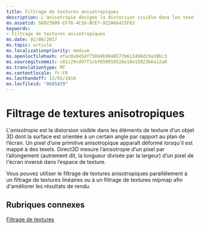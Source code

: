 ```yaml
---
title: Filtrage de textures anisotropiques
description: L'anisotropie désigne la distorsion visible dans les texels d'un objet3D dont la surface est orientée à un certain angle par rapport au plan de l'écran. Un pixel d’une primitive anisotropique apparaît déformé lorsqu'il est mappé à des texels.
ms.assetid: 58923809-EF76-4C16-BCE7-922A66425F83
keywords:
- Filtrage de textures anisotropiques
ms.date: 02/08/2017
ms.topic: article
ms.localizationpriority: medium
ms.openlocfilehash: efac0a9454f750d4b9040577b613496d29a30bc3
ms.sourcegitcommit: c01c29cd97f1cbf050950526e18e15823b6a12a0
ms.translationtype: MT
ms.contentlocale: fr-FR
ms.lasthandoff: 12/05/2018
ms.locfileid: "8685429"
---
```

# <a name="anisotropic-texture-filtering"></a>Filtrage de textures anisotropiques


L'*anisotropie* est la distorsion visible dans les éléments de texture d’un objet 3D dont la surface est orientée à un certain angle par rapport au plan de l’écran. Un pixel d’une primitive anisotropique apparaît déformé lorsqu'il est mappé à des texels. Direct3D mesure l’anisotropie d’un pixel par l’allongement (autrement dit, la longueur divisée par la largeur) d’un pixel de l'écran inversé dans l’espace de texture.

Vous pouvez utiliser le filtrage de textures anisotropiques parallèlement à un filtrage de textures linéaires ou à un filtrage de textures mipmap afin d'améliorer les résultats de rendu.

## <a name="span-idrelated-topicsspanrelated-topics"></a><span id="related-topics"></span>Rubriques connexes


[Filtrage de textures](texture-filtering.md)

 

 




